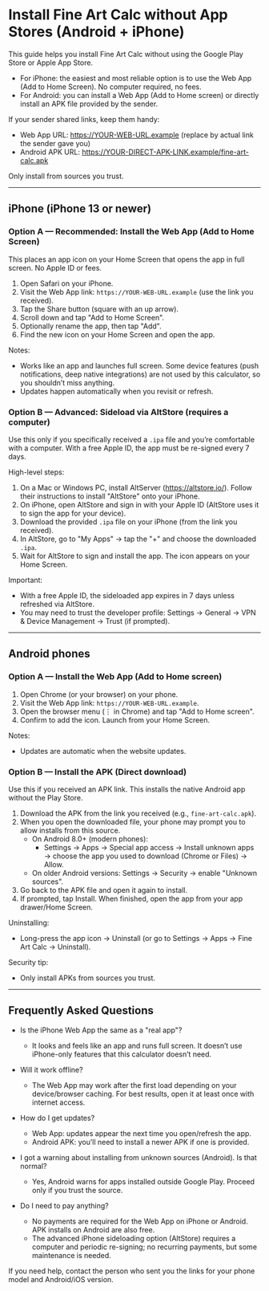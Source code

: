 # Install Fine Art Calc without App Stores (Android + iPhone)

This guide helps you install Fine Art Calc without using the Google Play Store or Apple App Store.

- For iPhone: the easiest and most reliable option is to use the Web App (Add to Home Screen). No computer required, no fees.
- For Android: you can install a Web App (Add to Home screen) or directly install an APK file provided by the sender.

If your sender shared links, keep them handy:
- Web App URL: https://YOUR-WEB-URL.example (replace by actual link the sender gave you)
- Android APK URL: https://YOUR-DIRECT-APK-LINK.example/fine-art-calc.apk

Only install from sources you trust.

---

## iPhone (iPhone 13 or newer)

### Option A — Recommended: Install the Web App (Add to Home Screen)
This places an app icon on your Home Screen that opens the app in full screen. No Apple ID or fees.

1) Open Safari on your iPhone.
2) Visit the Web App link: `https://YOUR-WEB-URL.example` (use the link you received).
3) Tap the Share button (square with an up arrow).
4) Scroll down and tap "Add to Home Screen".
5) Optionally rename the app, then tap "Add".
6) Find the new icon on your Home Screen and open the app.

Notes:
- Works like an app and launches full screen. Some device features (push notifications, deep native integrations) are not used by this calculator, so you shouldn’t miss anything.
- Updates happen automatically when you revisit or refresh.

### Option B — Advanced: Sideload via AltStore (requires a computer)
Use this only if you specifically received a `.ipa` file and you’re comfortable with a computer. With a free Apple ID, the app must be re-signed every 7 days.

High-level steps:
1) On a Mac or Windows PC, install AltServer (https://altstore.io/). Follow their instructions to install "AltStore" onto your iPhone.
2) On iPhone, open AltStore and sign in with your Apple ID (AltStore uses it to sign the app for your device).
3) Download the provided `.ipa` file on your iPhone (from the link you received).
4) In AltStore, go to "My Apps" → tap the "+" and choose the downloaded `.ipa`.
5) Wait for AltStore to sign and install the app. The icon appears on your Home Screen.

Important:
- With a free Apple ID, the sideloaded app expires in 7 days unless refreshed via AltStore.
- You may need to trust the developer profile: Settings → General → VPN & Device Management → Trust (if prompted).

---

## Android phones

### Option A — Install the Web App (Add to Home screen)
1) Open Chrome (or your browser) on your phone.
2) Visit the Web App link: `https://YOUR-WEB-URL.example`.
3) Open the browser menu (⋮ in Chrome) and tap "Add to Home screen".
4) Confirm to add the icon. Launch from your Home Screen.

Notes:
- Updates are automatic when the website updates.

### Option B — Install the APK (Direct download)
Use this if you received an APK link. This installs the native Android app without the Play Store.

1) Download the APK from the link you received (e.g., `fine-art-calc.apk`).
2) When you open the downloaded file, your phone may prompt you to allow installs from this source.
   - On Android 8.0+ (modern phones):
     - Settings → Apps → Special app access → Install unknown apps → choose the app you used to download (Chrome or Files) → Allow.
   - On older Android versions: Settings → Security → enable "Unknown sources".
3) Go back to the APK file and open it again to install.
4) If prompted, tap Install. When finished, open the app from your app drawer/Home Screen.

Uninstalling:
- Long-press the app icon → Uninstall (or go to Settings → Apps → Fine Art Calc → Uninstall).

Security tip:
- Only install APKs from sources you trust.

---

## Frequently Asked Questions

- Is the iPhone Web App the same as a "real app"?
  - It looks and feels like an app and runs full screen. It doesn’t use iPhone-only features that this calculator doesn’t need.

- Will it work offline?
  - The Web App may work after the first load depending on your device/browser caching. For best results, open it at least once with internet access.

- How do I get updates?
  - Web App: updates appear the next time you open/refresh the app.
  - Android APK: you’ll need to install a newer APK if one is provided.

- I got a warning about installing from unknown sources (Android). Is that normal?
  - Yes, Android warns for apps installed outside Google Play. Proceed only if you trust the source.

- Do I need to pay anything?
  - No payments are required for the Web App on iPhone or Android. APK installs on Android are also free.
  - The advanced iPhone sideloading option (AltStore) requires a computer and periodic re-signing; no recurring payments, but some maintenance is needed.

If you need help, contact the person who sent you the links for your phone model and Android/iOS version.
